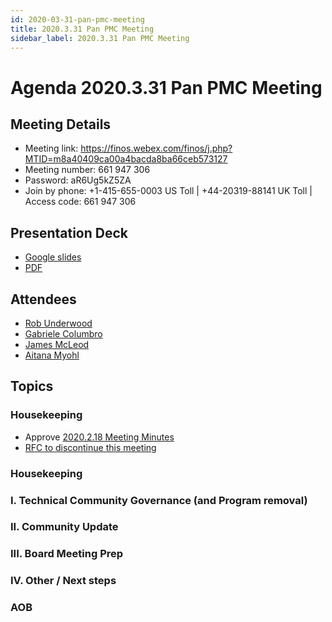 ```yaml
---
id: 2020-03-31-pan-pmc-meeting
title: 2020.3.31 Pan PMC Meeting
sidebar_label: 2020.3.31 Pan PMC Meeting
---
```



# Agenda 2020.3.31 Pan PMC Meeting

## Meeting Details
* Meeting link: https://finos.webex.com/finos/j.php?MTID=m8a40409ca00a4bacda8ba66ceb573127 
* Meeting number: 661 947 306
* Password: aR6Ug5kZ5ZA
* Join by phone: +1-415-655-0003 US Toll | +44-20319-88141 UK Toll | Access code: 661 947 306

## Presentation Deck
* [Google slides](https://docs.google.com/presentation/d/1IEbZdmRBD4zv7ObEm4D89PeuHAvNw3HMTqxMIf5w-IA/edit?ts=5e7aa144#slide=id.g622c00a7c8_0_77)
* [PDF](https://github.com/finos/finos-pmcs/blob/master/website/static/Pan-PMCs%20Meeting%202020.03.31.pdf)

## Attendees
* [Rob Underwood](https://github.com/brooklynrob)
* [Gabriele Columbro](https://github.com/mindthegab)
* [James McLeod](https://github.com/mcleo-d)
* [Aitana Myohl](https://github.com/aitana16)

## Topics

### Housekeeping
* Approve [2020.2.18 Meeting Minutes](https://github.com/finos/finos-pmcs/blob/master/docs/2020-02-18-Pan-PMC-Meeting.md)
* [RFC to discontinue this meeting](https://github.com/finos/finos-pmcs/issues/26) 

### Housekeeping

### I. Technical Community Governance (and Program removal)

### II. Community Update

### III. Board Meeting Prep

### IV. Other / Next steps

### AOB
